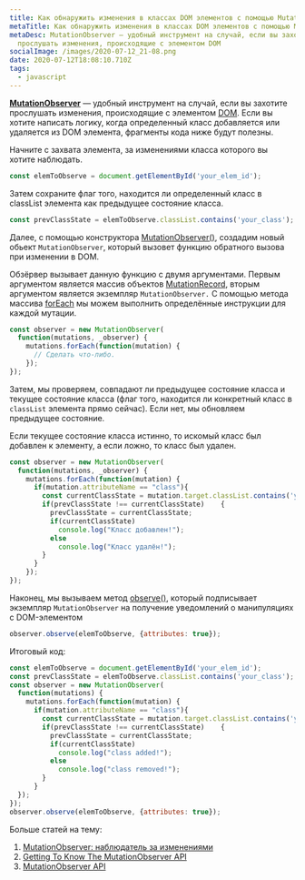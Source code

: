 ```yaml
---
title: Как обнаружить изменения в классах DOM элементов с помощью MutationObserver
metaTitle: Как обнаружить изменения в классах DOM элементов с помощью MutationObserver
metaDesc: MutationObserver — удобный инструмент на случай, если вы захотите
  прослушать изменения, происходящие с элементом DOM
socialImage: /images/2020-07-12_21-08.png
date: 2020-07-12T18:08:10.710Z
tags:
  - javascript
---
```

**[MutationObserver](https://developer.mozilla.org/en-US/docs/Web/API/MutationObserver)** — удобный инструмент на случай, если вы захотите прослушать изменения, происходящие с элементом [DOM](https://developer.mozilla.org/en-US/docs/Web/API/Document_Object_Model). Если вы хотите написать логику, когда определенный класс добавляется или удаляется из  DOM элемента, фрагменты кода ниже будут полезны.

Начните с захвата элемента, за изменениями класса которого вы хотите наблюдать.

```javascript
const elemToObserve = document.getElementById('your_elem_id');
```

Затем сохраните флаг того, находится ли определенный класс в classList элемента как предыдущее состояние класса.

```javascript
const prevClassState = elemToObserve.classList.contains('your_class');
```

Далее, с помощью конструктора [MutationObserver()](https://developer.mozilla.org/ru/docs/Web/API/MutationObserver/MutationObserver), создадим новый обьект `MutationObserver`, который вызовет функцию обратного вызова при изменении в DOM.

Обзёрвер вызывает данную функцию с двумя аргументами. Первым аргументом является массив объектов [MutationRecord](https://developer.mozilla.org/en-US/docs/Web/API/MutationRecord), вторым аргументом является экземпляр `MutationObserver.` С помощью метода массива [forEach](https://developer.mozilla.org/en-US/docs/Web/JavaScript/Reference/Global_Objects/Array/forEach) мы можем выполнить определённые инструкции для каждой мутации.

```javascript
const observer = new MutationObserver(
  function(mutations, _observer) {
    mutations.forEach(function(mutation) {
      // Сделать что-либо.
    });
});
```

Затем, мы проверяем, совпадают ли предыдущее состояние класса и текущее состояние класса (флаг того, находится ли конкретный класс в `classList` элемента прямо сейчас). Если нет, мы обновляем предыдущее состояние.

Если текущее состояние класса истинно, то искомый класс был добавлен к элементу, а если ложно, то класс был удален.

```javascript
const observer = new MutationObserver(
  function(mutations, _observer) {
    mutations.forEach(function(mutation) {
      if(mutation.attributeName == "class"){
        const currentClassState = mutation.target.classList.contains('your_class');
        if(prevClassState !== currentClassState)    {
          prevClassState = currentClassState;
          if(currentClassState)
            console.log("Класс добавлен!");
          else
            console.log("Класс удалён!");
        }
      }
    });
});
```

Наконец, мы вызываем метод [observe()](https://developer.mozilla.org/ru/docs/Web/API/MutationObserver/observe), который подписывает экземпляр `MutationObserver` на получение уведомлений о манипуляциях с DOM-элементом

```javascript
observer.observe(elemToObserve, {attributes: true});
```

Итоговый код:

```javascript
const elemToObserve = document.getElementById('your_elem_id');
const prevClassState = elemToObserve.classList.contains('your_class');
const observer = new MutationObserver(
  function(mutations) {
    mutations.forEach(function(mutation) {
      if(mutation.attributeName == "class"){
        const currentClassState = mutation.target.classList.contains('your_class');
        if(prevClassState !== currentClassState)    {
          prevClassState = currentClassState;
          if(currentClassState)
            console.log("class added!");
          else
            console.log("class removed!");
        }
      }
  });
});
observer.observe(elemToObserve, {attributes: true});
```

Больше статей на тему:

1. [MutationObserver: наблюдатель за изменениями](https://learn.javascript.ru/mutation-observer)
2. [Getting To Know The MutationObserver API](https://www.smashingmagazine.com/2019/04/mutationobserver-api-guide/)
3. [MutationObserver API](https://davidwalsh.name/mutationobserver-api)